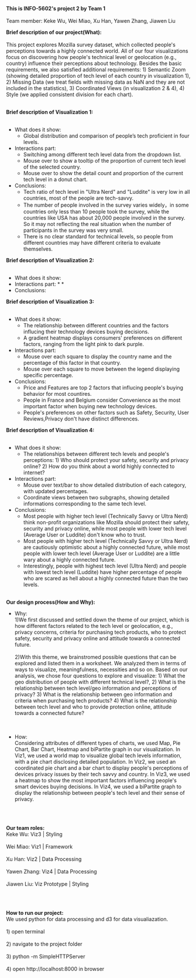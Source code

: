 **This is INFO-5602's project 2 by Team 1**
<br></br>Team member:  Keke Wu, Wei Miao, Xu Han, Yawen Zhang, Jiawen Liu


**Brief description of our project(What):**
<br></br>
This project explores Mozilla survey dataset, which collected people's perceptions towards a highly connected world. All of our four visualizations focus on discovering how people's technical level or geolocation (e.g., country) influence their perceptions about technology. Besides the basic requirements, we also satisfied additional requirements: 1) Semantic Zoom (showing detailed proportion of tech level of each country in visualization 1), 2) Missing Data (we treat fields with missing data as NaN and they are not included in the statistics), 3) Coordinated Views (in visualization 2 & 4), 4) Style (we applied consistent division for each chart). 
<br></br>

**Brief description of Visualization 1:**
<br></br>
* What does it show:
     * Global distribution and comparison of people’s tech proficient in four levels.
* Interactions part:
     * Switching among different tech level data from the dropdown list.
     * Mouse over to show a tooltip of the proportion of current tech level of the selected country.
     * Mouse over to show the detail count and proportion of the current tech level in a donut chart.
* Conclusions:
     * Tech ratio of tech level in "Ultra Nerd" and "Luddite" is very low in all countries, most of the people are tech-savvy.
     * The number of people involved in the survey varies widely，in some countries only less than 10 people took the survey, while the countries like USA has about 20,000 people involved in the survey. So it may not reflecting the real situation when the number of participants in the survey was very small.
     * There is no clear standard for technical levels, so people from different countries may have different criteria to evaluate themselves.

**Brief description of Visualization 2:**
<br></br>
* What does it show:
* Interactions part:
     *
     *
* Conclusions:


**Brief description of Visualization 3:**
<br></br>
* What does it show: 
     * The relationship between different countries and the factors influcing their technology devices buying decisions.
     * A gradient heatmap displays consumers' preferences on different factors, ranging from the light pink to dark purple.
* Interactions part:  
     * Mouse over each square to display the country name and the percentage of this factor in that country.
     * Mouse over each square to move between the legend displaying specific percentage.
* Conclusions:
     * Price and Features are top 2 factors that influcing people's buying behavior for most countires.
     * People in France and Belgium consider Convenience as the most important factor when buying new technology devices.
     * People's preferences on other factors such as Safety, Security, User Reviews,Privacy don't have distinct differences.

**Brief description of Visualization 4:**
<br></br>
* What does it show:
     * The relationships between different tech levels and people's perceptions: 1) Who should protect your safety, security and privacy online? 2) How do you think about a world highly connected to internet?
* Interactions part:
     * Mouse over text/bar to show detailed distribution of each category, with updated percentages.
     * Coordinate views between two subgraphs, showing detailed informations corresponding to the same tech level.
* Conclusions:
     * Most people with higher tech level (Technically Savvy or Ultra Nerd) think non-profit organizations like Mozilla should protect their safety, security and privacy online, while most people with lower tech level (Average User or Luddite) don't know who to trust.
     * Most people with higher tech level (Technically Savvy or Ultra Nerd) are cautiously optimistic about a highly connected future, while most people with lower tech level (Average User or Luddite) are a little wary about a highly connected future.
     * Interestingly, people with highest tech level (Ultra Nerd) and people with lowest tech level (Luddite) have higher percentage of people who are scared as hell about a highly connected future than the two levels. 
<br></br>

**Our design process(How and Why):**
* Why:
     <br>1)We first discussed and settled down the theme of our project, which is how different factors related to the tech level or geolocation, e.g., privacy concerns, criteria for purchasing tech products, who to protect safety, security and privacy online and attitude towards a connected future.</br>
     <br>2)With this theme, we brainstromed possible questions that can be explored and listed them in a worksheet. We analyzed them in terms of ways to visualize, meaningfulness, necessities and so on. Based on our analysis, we chose four questions to explore and visualize: 1) What the geo distribution of people with different technical level?, 2) What is the relationship between tech level/geo information and perceptions of privacy? 3) What is the relationship between geo information and criteria when purchasing tech products? 4) What is the relationship between tech level and who to provide protection online, attitude towards a connected future?</br>
     <br></br>
     
* How:
    <br>Considering attributes of different types of charts, we used Map, Pie Chart, Bar Chart, Heatmap and biPartite graph in our visualization. In Viz1, we used a world map to visualize global tech levels information, with a pie chart disclosing detailed population. In Viz2, we used an coordinated pie chart and a bar chart to display people's perceptions of devices privacy issues by their tech savvy and country. In Viz3, we used a heatmap to show the most important factors influencing people's smart devices buying decisions. In Viz4, we used a biPartite graph to display the relationship between people's tech level and their sense of privacy.</br>
    
<br></br>

**Our team roles:**
<br>Keke Wu: Viz3 | Styling</br>
<br>Wei Miao: Viz1 | Framework</br>
<br>Xu Han: Viz2 | Data Processing  </br>
<br>Yawen Zhang: Viz4 | Data Processing  </br>
<br>Jiawen Liu: Viz Prototype | Styling</br>

<br></br>

**How to run our project:**
<br>We used python for data processing and d3 for data visualiazation.</br>
<br>1) open terminal</br>
<br>2) navigate to the project folder</br>
<br>3) python -m SimpleHTTPServer</br>
<br>4) open http://localhost:8000 in browser
